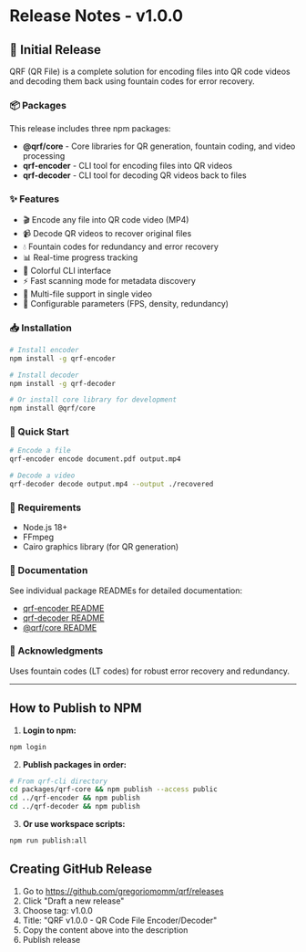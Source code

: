 # Release Notes - v1.0.0

## 🎉 Initial Release

QRF (QR File) is a complete solution for encoding files into QR code videos and decoding them back using fountain codes for error recovery.

### 📦 Packages

This release includes three npm packages:

- **@qrf/core** - Core libraries for QR generation, fountain coding, and video processing
- **qrf-encoder** - CLI tool for encoding files into QR videos
- **qrf-decoder** - CLI tool for decoding QR videos back to files

### ✨ Features

- 🎬 Encode any file into QR code video (MP4)
- 📹 Decode QR videos to recover original files
- 💧 Fountain codes for redundancy and error recovery
- 📊 Real-time progress tracking
- 🎨 Colorful CLI interface
- ⚡ Fast scanning mode for metadata discovery
- 📁 Multi-file support in single video
- 🔧 Configurable parameters (FPS, density, redundancy)

### 📥 Installation

```bash
# Install encoder
npm install -g qrf-encoder

# Install decoder
npm install -g qrf-decoder

# Or install core library for development
npm install @qrf/core
```

### 🚀 Quick Start

```bash
# Encode a file
qrf-encoder encode document.pdf output.mp4

# Decode a video
qrf-decoder decode output.mp4 --output ./recovered
```

### 🔧 Requirements

- Node.js 18+
- FFmpeg
- Cairo graphics library (for QR generation)

### 📝 Documentation

See individual package READMEs for detailed documentation:
- [qrf-encoder README](./qrf-cli/packages/qrf-encoder/README.md)
- [qrf-decoder README](./qrf-cli/packages/qrf-decoder/README.md)
- [@qrf/core README](./qrf-cli/packages/qrf-core/README.md)

### 🙏 Acknowledgments

Uses fountain codes (LT codes) for robust error recovery and redundancy.

---

## How to Publish to NPM

1. **Login to npm:**
```bash
npm login
```

2. **Publish packages in order:**
```bash
# From qrf-cli directory
cd packages/qrf-core && npm publish --access public
cd ../qrf-encoder && npm publish
cd ../qrf-decoder && npm publish
```

3. **Or use workspace scripts:**
```bash
npm run publish:all
```

## Creating GitHub Release

1. Go to https://github.com/gregoriomomm/qrf/releases
2. Click "Draft a new release"
3. Choose tag: v1.0.0
4. Title: "QRF v1.0.0 - QR Code File Encoder/Decoder"
5. Copy the content above into the description
6. Publish release